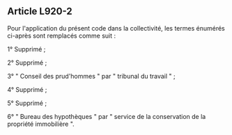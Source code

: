 Article L920-2
----
Pour l'application du présent code dans la collectivité, les termes énumérés
ci-après sont remplacés comme suit :

1° Supprimé ;

2° Supprimé ;

3° " Conseil des prud'hommes " par " tribunal du travail " ;

4° Supprimé ;

5° Supprimé ;

6° " Bureau des hypothèques " par " service de la conservation de la propriété
immobilière ".
